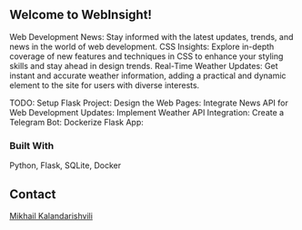 
<!-- ABOUT THE PROJECT -->
## Welcome to WebInsight! 

Web Development News: Stay informed with the latest updates, trends, and news in the world of web development.
CSS Insights: Explore in-depth coverage of new features and techniques in CSS to enhance your styling skills and stay ahead in design trends.
Real-Time Weather Updates: Get instant and accurate weather information, adding a practical and dynamic element to the site for users with diverse interests.

TODO:
Setup Flask Project:
    Design the Web Pages:
        Integrate News API for Web Development Updates:
            Implement Weather API Integration:
                Create a Telegram Bot:
                    Dockerize Flask App:

### Built With
 Python, Flask, SQLite, Docker
 
<!-- ROADMAP -->

<!-- ## Roadmap
- [x] placeholder
- [ ] placeholder
    - [ ] placeholder -->


<!-- CONTACT -->
## Contact

<a href="https://t.me/zetqr">Mikhail Kalandarishvili</a>
